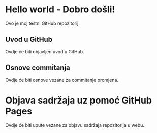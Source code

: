 # Hello world - Dobro došli!
Ovo je moj testni GitHub repozitorij.

## Uvod u GitHub

Ovdje će biti objavljen uvod u GitHub.

## Osnove commitanja

Ovdje će biti osnove vezane za commitanje promjena.

# Objava sadržaja uz pomoć GitHub Pages

Ovdje će biti upute vezane za objavu sadržaja repozitorija u webu.
